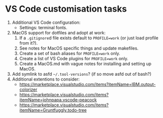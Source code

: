 # VS Code customisation tasks

  1. Additional VS Code configuration:
     * Settings: terminal fonts.
  2. MacOS support for dotfiles and adopt at work:
     1. If a `.gitignore`d file exists default to `PROFILE=work` (or just load profile from it?).
     2. See notes for MacOS specific things and update makefiles.
     3. Create a set of bash aliases for `PROFILE=work` only.
     4. Create a list of VS Code plugins for `PROFILE=work` only.
     5. Create a MacOS.md with vague notes for installing and setting up MacOS.
  3. Add symlink to asfd `~/.tool-versions`? (if so move asfd out of bash?)
  4. Additional extentions to consider:
     * https://marketplace.visualstudio.com/items?itemName=IBM.output-colorizer
     * https://marketplace.visualstudio.com/items?itemName=johnpapa.vscode-peacock
     * https://marketplace.visualstudio.com/items?itemName=Gruntfuggly.todo-tree
